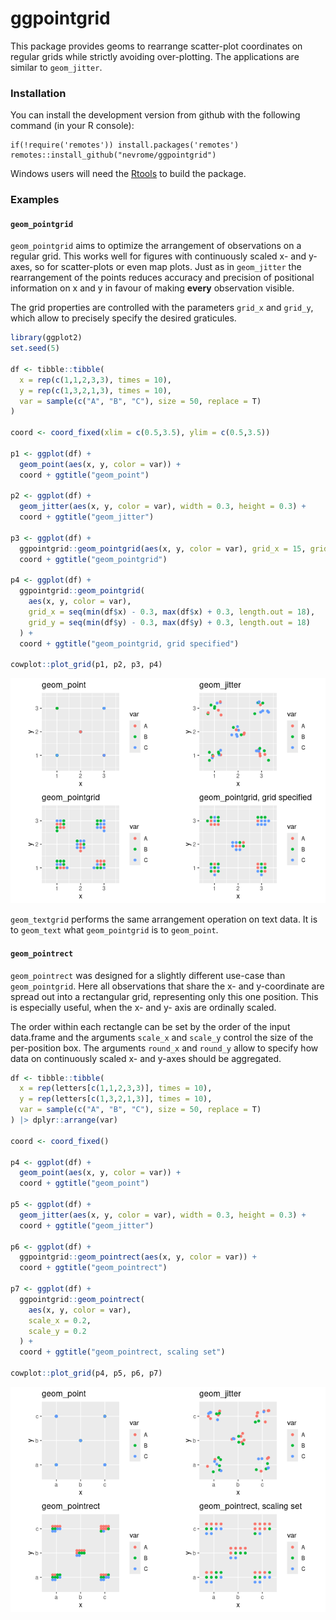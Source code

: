 
<!-- README.md is generated from README.Rmd. Please edit that file -->

# ggpointgrid

This package provides geoms to rearrange scatter-plot coordinates on
regular grids while strictly avoiding over-plotting. The applications
are similar to `geom_jitter`.

### Installation

You can install the development version from github with the following
command (in your R console):

    if(!require('remotes')) install.packages('remotes')
    remotes::install_github("nevrome/ggpointgrid")

Windows users will need the
[Rtools](https://cran.r-project.org/bin/windows/Rtools/) to build the
package.

### Examples

#### `geom_pointgrid`

`geom_pointgrid` aims to optimize the arrangement of observations on a
regular grid. This works well for figures with continuously scaled x-
and y-axes, so for scatter-plots or even map plots. Just as in
`geom_jitter` the rearrangement of the points reduces accuracy and
precision of positional information on x and y in favour of making
**every** observation visible.

The grid properties are controlled with the parameters `grid_x` and
`grid_y`, which allow to precisely specify the desired graticules.

``` r
library(ggplot2)
set.seed(5)

df <- tibble::tibble(
  x = rep(c(1,1,2,3,3), times = 10),
  y = rep(c(1,3,2,1,3), times = 10),
  var = sample(c("A", "B", "C"), size = 50, replace = T)
)

coord <- coord_fixed(xlim = c(0.5,3.5), ylim = c(0.5,3.5))

p1 <- ggplot(df) +
  geom_point(aes(x, y, color = var)) +
  coord + ggtitle("geom_point")

p2 <- ggplot(df) +
  geom_jitter(aes(x, y, color = var), width = 0.3, height = 0.3) +
  coord + ggtitle("geom_jitter")

p3 <- ggplot(df) +
  ggpointgrid::geom_pointgrid(aes(x, y, color = var), grid_x = 15, grid_y = 15) +
  coord + ggtitle("geom_pointgrid")

p4 <- ggplot(df) +
  ggpointgrid::geom_pointgrid(
    aes(x, y, color = var),
    grid_x = seq(min(df$x) - 0.3, max(df$x) + 0.3, length.out = 18),
    grid_y = seq(min(df$y) - 0.3, max(df$y) + 0.3, length.out = 18)
  ) +
  coord + ggtitle("geom_pointgrid, grid specified")

cowplot::plot_grid(p1, p2, p3, p4)
```

![](README_files/figure-gfm/unnamed-chunk-1-1.png)<!-- -->

`geom_textgrid` performs the same arrangement operation on text data. It
is to `geom_text` what `geom_pointgrid` is to `geom_point`.

#### `geom_pointrect`

`geom_pointrect` was designed for a slightly different use-case than
`geom_pointgrid`. Here all observations that share the x- and
y-coordinate are spread out into a rectangular grid, representing only
this one position. This is especially useful, when the x- and y- axis
are ordinally scaled.

The order within each rectangle can be set by the order of the input
data.frame and the arguments `scale_x` and `scale_y` control the size of
the per-position box. The arguments `round_x` and `round_y` allow to
specify how data on continuously scaled x- and y-axes should be
aggregated.

``` r
df <- tibble::tibble(
  x = rep(letters[c(1,1,2,3,3)], times = 10),
  y = rep(letters[c(1,3,2,1,3)], times = 10),
  var = sample(c("A", "B", "C"), size = 50, replace = T)
) |> dplyr::arrange(var)

coord <- coord_fixed()

p4 <- ggplot(df) +
  geom_point(aes(x, y, color = var)) +
  coord + ggtitle("geom_point")

p5 <- ggplot(df) +
  geom_jitter(aes(x, y, color = var), width = 0.3, height = 0.3) +
  coord + ggtitle("geom_jitter")

p6 <- ggplot(df) +
  ggpointgrid::geom_pointrect(aes(x, y, color = var)) +
  coord + ggtitle("geom_pointrect")

p7 <- ggplot(df) +
  ggpointgrid::geom_pointrect(
    aes(x, y, color = var),
    scale_x = 0.2,
    scale_y = 0.2
  ) +
  coord + ggtitle("geom_pointrect, scaling set")

cowplot::plot_grid(p4, p5, p6, p7)
```

![](README_files/figure-gfm/unnamed-chunk-2-1.png)<!-- -->

